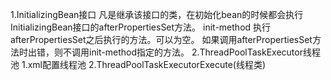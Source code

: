 1.InitializingBean接口
    凡是继承该接口的类，在初始化bean的时候都会执行InitializingBean接口的afterPropertiesSet方法。
    init-method 执行afterPropertiesSet之后执行的方法。可以为空。
    如果调用afterPropertiesSet方法时出错，则不调用init-method指定的方法。
2.ThreadPoolTaskExecutor线程池
    1.xml配置线程池
    2.ThreadPoolTaskExecutorExecute(线程类)